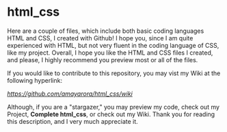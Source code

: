 # html_css

Here are a couple of files, which include both basic coding languages HTML and CSS, I created with Github! I hope you, since I am quite experienced with HTML, but not very fluent in the coding language of CSS, like my project. Overall, I hope you like the HTML and CSS files I created, and please, I highly recommend you preview most or all of the files.

If you would like to contribute to this repository, you may vist my Wiki at the following hyperlink:

*https://github.com/amayarora/html_css/wiki*

Although, if you are a "stargazer," you may preview my code, check out my Project, **Complete html_css**, or check out my Wiki. Thank you for reading this description, and I very much appreciate it.
